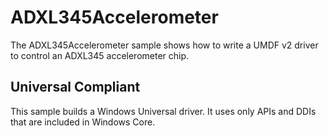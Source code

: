 ADXL345Accelerometer
====================

The ADXL345Accelerometer sample shows how to write a UMDF v2 driver to control an ADXL345 accelerometer chip.

## Universal Compliant
This sample builds a Windows Universal driver. It uses only APIs and DDIs that are included in Windows Core.

